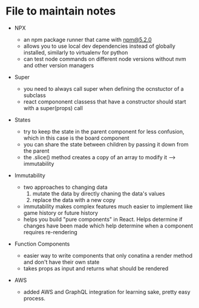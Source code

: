 # File to maintain notes

- NPX
  - an npm package runner that came with npm@5.2.0
  - allows you to use local dev dependencies instead of globally installed, similarly to virtualenv for python
  - can test node commands on different node versions without nvm and other version managers

- Super
  - you need to always call super when defining the ocnstuctor of a subclass
  - react compononent classess that have a constructor should start with a super(props) call
  
- States
  - try to keep the state in the parent component for less confusion, which in this case is the board component
  - you can share the state between children by passing it down from the parent
  - the .slice() method creates a copy of an array to modify it --> immutability

- Immutability
  - two approaches to changing data
    1. mutate the data by directly chaning the data's values
    2. replace the data with a new copy
  - immutability makes complex features much easier to implement like game history or future history
  - helps you build "pure components" in React. Helps determine if changes have been made which help determine when a component requires re-rendering
  
- Function Components
  - easier way to write components that only conatina a render method and don't have their own state
  - takes props as input and returns what should be rendered

- AWS
  - added AWS and GraphQL integration for learning sake, pretty easy process.
  